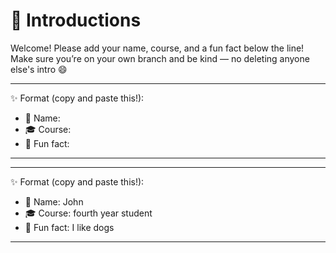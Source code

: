 # 👋 Introductions

Welcome! Please add your name, course, and a fun fact below the line!  
Make sure you’re on your own branch and be kind — no deleting anyone else's intro 😄

---

✨ Format (copy and paste this!):
- 🧑 Name:  
- 🎓 Course:  
- 💬 Fun fact:  

---
---

✨ Format (copy and paste this!):
- 🧑 Name:  John
- 🎓 Course:  fourth year student
- 💬 Fun fact:  I like dogs

---